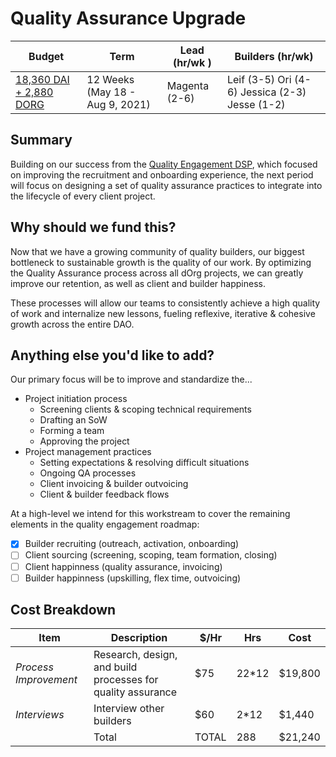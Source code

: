 # Quality Assurance Upgrade

| Budget | Term | Lead (hr/wk ) | Builders (hr/wk) |
|-|-|-|-|
| [18,360 DAI + 2,880 DORG]() | 12 Weeks (May 18 - Aug 9, 2021) | Magenta (2-6) | Leif (3-5) Ori (4-6) Jessica (2-3) Jesse (1-2) |

## Summary

Building on our success from the [Quality Engagement DSP](https://github.com/dOrgTech/Ops/blob/master/DSPs/006-Onboarding-%26-Engagement.md), which focused on improving the recruitment and onboarding experience, the next period will focus on designing a set of quality assurance practices to integrate into the lifecycle of every client project.

## Why should we fund this?

Now that we have a growing community of quality builders, our biggest bottleneck to sustainable growth is the quality of our work. By optimizing the Quality Assurance process across all dOrg projects, we can greatly improve our retention, as well as client and builder happiness.

These processes will allow our teams to consistently achieve a high quality of work and internalize new lessons, fueling reflexive, iterative & cohesive growth across the entire DAO.

## Anything else you'd like to add?

Our primary focus will be to improve and standardize the...

* Project initiation process
  - Screening clients & scoping technical requirements
  - Drafting an SoW
  - Forming a team
  - Approving the project
* Project management practices
  - Setting expectations & resolving difficult situations
  - Ongoing QA processes
  - Client invoicing & builder outvoicing
  - Client & builder feedback flows

At a high-level we intend for this workstream to cover the remaining elements in the quality engagement roadmap:
- [x] Builder recruiting (outreach, activation, onboarding)
- [ ] Client sourcing (screening, scoping, team formation, closing)
- [ ] Client happinness (quality assurance, invoicing)
- [ ] Builder happinness (upskilling, flex time, outvoicing)

## Cost Breakdown

| Item | Description | $/Hr | Hrs | Cost |
| --------------------- | ----------------------------------------------------------- | -------- | ---- | ------- |
| *Process Improvement* | Research, design, and build processes for quality assurance | $75      | 22*12| $19,800 |
| *Interviews*          | Interview other builders                                    | $60      | 2*12 | $1,440  |
|                       | Total                                                       | TOTAL    |  288 | $21,240 |